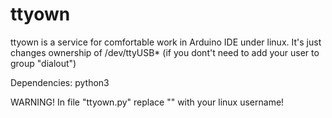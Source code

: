 # ttyown

ttyown is a service for comfortable work in Arduino IDE under linux.
It's just changes ownership of /dev/ttyUSB* (if you dont't need to add your user to group "dialout")

Dependencies: python3

WARNING! In file "ttyown.py" replace "<USER>" with your linux username!
